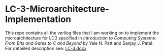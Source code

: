 # LC-3-Microarchitecture-Implementation
This repo contains all the verilog files that I am working on to implement the microarchitecture for LC3 specified in _Introduction to Computing Systems: From Bits and Gates to C and Beyond_ by Yale N. Patt and Sanjay J. Patel.
For detaiiled description see: [LC-3.docx](https://github.com/ajay-763/LC-3-Microarchitecture-Implementation/files/9076149/LC-3.docx)
